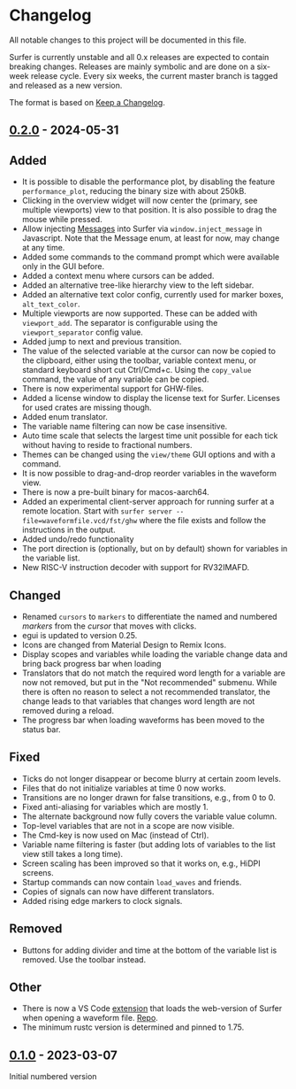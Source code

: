 # Changelog

All notable changes to this project will be documented in this file.

Surfer is currently unstable and all 0.x releases are expected to contain
breaking changes. Releases are mainly symbolic and are done on a six-week
release cycle. Every six weeks, the current master branch is tagged and
released as a new version.

The format is based on [Keep a Changelog](https://keepachangelog.com/en/1.0.0/).

## [0.2.0] - 2024-05-31

## Added
- It is possible to disable the performance plot, by disabling the feature `performance_plot`, reducing the binary size with about 250kB.
- Clicking in the overview widget will now center the (primary, see multiple viewports) view to that position. It is also possible to drag the mouse while pressed.
- Allow injecting [Messages](https://gitlab.com/surfer-project/surfer/-/blob/main/src/message.rs?ref_type=heads#L27) into Surfer via `window.inject_message` in Javascript. Note that the Message enum, at least for now, may change at any time.
- Added some commands to the command prompt which were available only in the GUI before.
- Added a context menu where cursors can be added.
- Added an alternative tree-like hierarchy view to the left sidebar.
- Added an alternative text color config, currently used for marker boxes, `alt_text_color`.
- Multiple viewports are now supported. These can be added with `viewport_add`. The separator is configurable using the `viewport_separator` config value.
- Added jump to next and previous transition.
- The value of the selected variable at the cursor can now be copied to the clipboard, either using the toolbar, variable context menu, or standard keyboard short cut Ctrl/Cmd+c. Using the `copy_value` command, the value of any variable can be copied.
- There is now experimental support for GHW-files.
- Added a license window to display the license text for Surfer. Licenses for used crates are missing though.
- Added enum translator.
- The variable name filtering can now be case insensitive.
- Auto time scale that selects the largest time unit possible for each tick without having to reside to fractional numbers.
- Themes can be changed using the `view/theme` GUI options and with a command.
- It is now possible to drag-and-drop reorder variables in the waveform view.
- There is now a pre-built binary for macos-aarch64.
- Added an experimental client-server approach for running surfer at a remote location. Start with `surfer server --file=waveformfile.vcd/fst/ghw` where the file exists and follow the instructions in the output.
- Added undo/redo functionality
- The port direction is (optionally, but on by default) shown for variables in the variable list.
- New RISC-V instruction decoder with support for RV32IMAFD.

## Changed

- Renamed `cursors` to `markers` to differentiate the named and numbered *markers* from the *cursor* that moves with clicks.
- egui is updated to version 0.25.
- Icons are changed from Material Design to Remix Icons.
- Display scopes and variables while loading the variable change data and bring back progress bar when loading
- Translators that do not match the required word length for a variable are now not removed, but put in the "Not recommended" submenu. While there is often no reason to select a not recommended translator, the change leads to that variables that changes word length are not removed during a reload.
- The progress bar when loading waveforms has been moved to the status bar.

## Fixed
- Ticks do not longer disappear or become blurry at certain zoom levels.
- Files that do not initialize variables at time 0 now works.
- Transitions are no longer drawn for false transitions, e.g., from 0 to 0.
- Fixed anti-aliasing for variables which are mostly 1.
- The alternate background now fully covers the variable value column.
- Top-level variables that are not in a scope are now visible.
- The Cmd-key is now used on Mac (instead of Ctrl).
- Variable name filtering is faster (but adding lots of variables to the list view still takes a long time).
- Screen scaling has been improved so that it works on, e.g., HiDPI screens.
- Startup commands can now contain `load_waves` and friends.
- Copies of signals can now have different translators.
- Added rising edge markers to clock signals.

## Removed
- Buttons for adding divider and time at the bottom of the variable list is removed. Use the toolbar instead.

## Other
- There is now a VS Code [extension](https://marketplace.visualstudio.com/items?itemName=surfer-project.surfer) that loads the web-version of Surfer when opening a waveform file. [Repo](https://gitlab.com/surfer-project/vscode-extension).
- The minimum rustc version is determined and pinned to 1.75.


## [0.1.0] - 2023-03-07

Initial numbered version


[Unreleased]: https://gitlab.com/surfer-project/surfer/-/compare/v0.2.0...main
[0.2.0]: https://gitlab.com/surfer-project/surfer/-/tree/v0.2.0
[0.1.0]: https://gitlab.com/surfer-project/surfer/-/tree/v0.1.0
